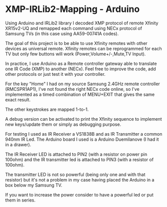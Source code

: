 # XMP-IRLib2-Mapping - Arduino
Using Arduino and IRLib2 library I decoded XMP protocol of remote Xfinity XR15v2-UQ and remapped each command using NECx protocol of Samsung TVs (in this case using AA59-00741A codes).

The goal of this project is to be able to use Xfinity remotes with other devices as universal remote. Xfinity remotes can be reprogrammed for each TV but only few buttons will work (Power,Volume+/-,Mute,TV Input).

In practice, I use Arduino as a Remote controller gateway able to translate one IR Code (XMP) to another (NECx). Feel free to improve the code, add other protocols or just test it with your controller.

For the key "Home" I had on my source Samsung 2.4GHz remote controller (RMCSPR1AP1), I've not found the right NECx code online, so I've implemented as a timed combination of MENU+EXIT that gives the same exact result.

The other keystrokes are mapped 1-to-1.

A debug version can be activated to print the Xfinity sequence to implement new keys/update them or simply as debugging purpose.



For testing I used as IR Receiver a VS1838B and as IR Transmitter a common 940nm IR Led. The Arduino board I used is a Arduino Duemilanove (I had it in a drawer).

The IR Receiver LED is attached to PIN2 (with a resistor on power pin 100ohm) and the IR transmitter led  is attached to PIN3 (with a resistor of 100ohm).

The transmitter LED is not so powerful (being only one and with that resistor) but it's not a problem in my case having placed the Arduino in a box below my Samsung TV. 

If you want to increase the power consider to have a powerful led or put them in series.
